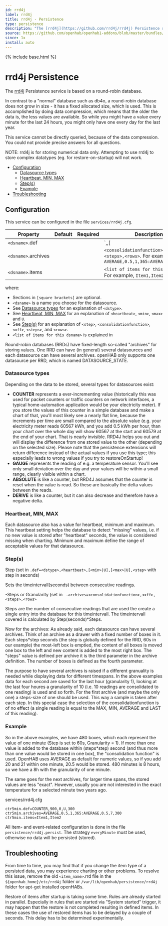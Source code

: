 ```yaml
---
id: rrd4j
label: rrd4j
title: rrd4j - Persistence
type: persistence
description: "The [rrd4j](https://github.com/rrd4j/rrd4j) Persistence service is based on a round-robin database."
source: https://github.com/openhab/openhab1-addons/blob/master/bundles/persistence/org.openhab.persistence.rrd4j/README.md
since: 1x
install: auto
---
```


<!-- Attention authors: Do not edit directly. Please add your changes to the appropriate source repository -->

{% include base.html %}

# rrd4j Persistence

The [rrd4j](https://github.com/rrd4j/rrd4j) Persistence service is based on a round-robin database.

In contrast to a "normal" database such as db4o, a round-robin database does not grow in size - it has a fixed allocated size, which is used. This is accomplished by doing data compression, which means that the older the data is, the less values are available. So while you might have a value every minute for the last 24 hours, you might only have one every day for the last year.

This service cannot be directly queried, because of the data compression. You could not provide precise answers for all questions. 

NOTE: rrd4j is for storing numerical data only. Attempting to use rrd4j to store complex datatypes (eg. for restore-on-startup) will not work.

<!-- MarkdownTOC -->

- [Configuration](#configuration)
    - [Datasource types](#datasource-types)
    - [Heartbeat, MIN, MAX](#heartbeat-min-max)
    - [Step\(s\)](#steps)
    - [Example](#example)
- [Troubleshooting](#troubleshooting)

<!-- /MarkdownTOC -->



## Configuration

This service can be configured in the file `services/rrd4j.cfg`.

| Property | Default | Required | Description |
|----------|---------|:--------:|-------------|
| `<dsname>`.def |   |           | `<dstype>,<heartbeat>,[<min>|U],[<max>|U],<step>`.  For example, `COUNTER,900,0,U,300` |
| `<dsname>`.archives | |        | `<consolidationfunction>,<xff>,<steps>,<rows>`. For example, `AVERAGE,0.5,1,365:AVERAGE,0.5,7,300` |
| `<dsname>`.items  |     |      | `<list of items for this dsname>`. For example, `Item1,Item2` |

where:

* Sections in `[square brackets]` are optional.
* `<dsname>` is a name you choose for the datasource.
* See [Datasource types](#datasource-types) for an explanation of `<dstype>`.
* See [Heartbeat, MIN, MAX](#heartbeat-min-max) for an explanation of `<heartbeat>`, `<min>`, `<max>` and `U`.
* See [Step\(s\)](#steps) for an explanation of `<step>`, `<consolidationfunction>`, `<xff>`, `<steps>`, and `<rows>`.
* `<list of items for this dsname>` is explained in 

Round-robin databases (RRDs) have fixed-length so-called "archives" for storing values. One RRD can have (in general) several datasources and each datasource can have several archives. openHAB only supports one datasource per RRD, which is named DATASOURCE_STATE.

### Datasource types

Depending on the data to be stored, several types for datasources exist:

* **COUNTER** represents a ever-incrementing value (historically this was used for packet counters or traffic counters on network interfaces, a typical home-automation application would be your electricity meter). If you store the values of this counter in a simple database and make a chart of that, you'll most likely see a nearly flat line, because the increments per time are small compared to the absolute value (e.g. your electricity meter reads 60567 kWh, and you add 0.5 kWh per hour, than your chart over the whole day will show 60567 at the start and 60579 at the end of your chart. That is nearly invisible. RRD4J helps you out and will display the difference from one stored value to the other (depending on the selected size). Please note that the persistence extensions will return difference instead of the actual values if you use this type; this especially leads to wrong values if you try to restoreOnStartup!
* **GAUGE** represents the reading of e.g. a temperature sensor. You'll see only small deviation over the day and your values will be within a small range, clearly visible within a chart.
* **ABSOLUTE** is like a counter, but RRD4J assumes that the counter is reset when the value is read. So these are basically the delta values between the reads.
* **DERIVE** is like a counter, but it can also decrease and therefore have a negative delta. 

### Heartbeat, MIN, MAX

Each datasource also has a value for heartbeat, minimum and maximum. This heartbeat setting helps the database to detect "missing" values, i.e. if no new value is stored after "heartbeat" seconds, the value is considered missing when charting. Minimum and maximum define the range of acceptable values for that datasource.

### Step(s)

Step (set in `.def=<dstype>,<heartbeat>,[<min>|U],[<max>|U],<step>` with step in seconds)

Sets the timeintervall(seconds) between consecutive readings.

-Steps or Granularity (set in ` .archives=<consolidationfunction>,<xff>,<steps>,<rows>`

Steps are the number of consecutive readings that are used the create a single entry into the database for this timeintervall. The timeintervall covered is calculated by Step(seconds)*Steps. 

Now for the archives: As already said, each datasource can have several archives. Think of an archive as a drawer with a fixed number of boxes in it. Each steps*step seconds  (the step is globally defined for the RRD, 60s in our example) the most-left box is emptied, the content of all boxes is moved one box to the left and new content is added to the most right box. The "steps" value is defined per archive it is the third parameter in the archive definition. The number of boxes is defined as the fourth parameter.

The purpose to have several archives is raised if a different granuality is needed while displaying data for different timespans. In the above examples data for each second are saved for the last hour (granularity 1), looking at the last four houres a granularity of 10 (i.e. 10 readings are consolidated to one reading) is used and so forth. For the first archive (and maybe the only one) a steps-size of one should be used. This way a sample is taken after each step. In this special case the selection of the consolidationfunction is of no effect (a single reading is equal to the MAX, MIN, AVERAGE and LAST of this reading).
  
### Example

So in the above examples, we have 480 boxes, which each represent the value of one minute (Step is set to 60s, Granularity = 1). If more than one value is added to the database within (steps*step) second (and thus more than one value would be stored in one box), the "consolidation function" is used. OpenHAB uses AVERAGE as default for numeric values, so if you add 20 and 21 within one minute, 20.5 would be stored. 480 minutes is 8 hours, so we have a 8h with the granularity of one minute.

The same goes for the next archives, for larger time spans, the stored values are less "exact". However, usually you are not interested in the exact temperature for a selected minute two years ago.

services/rrd4j.cfg

```
ctr5min.def=COUNTER,900,0,U,300
ctr5min.archives=AVERAGE,0.5,1,365:AVERAGE,0.5,7,300
ctr5min.items=Item1,Item2
```

All item- and event-related configuration is done in the file `persistence/rrd4j.persist`.  The strategy `everyMinute` must be used, otherwise no data will be persisted (stored).

## Troubleshooting

From time to time, you may find that if you change the item type of a persisted data, you may experience charting or other problems. To resolve this issue, remove the old `<item_name>`.rrd file in the `${openhab_home}/etc/rrd4j` folder or `/var/lib/openhab/persistence/rrd4j` folder for apt-get installed openHABs.

Restore of items after startup is taking some time. Rules are already started in parallel. Especially in rules that are started via "System started" trigger, it may happen that the restore is not completed resulting in defined items. In these cases the use of restored items has to be delayed by a couple of seconds. This delay has to be determined experimentally.
